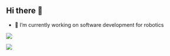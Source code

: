 ## Hi there 👋


- 🔭 I’m currently working on software development for robotics

<img src="https://github-readme-stats.vercel.app/api?username=neeyoo&count_private=true&theme=radical&show_icons=true" />

<img
  src="https://github-readme-stats-sigma-five.vercel.app/api/top-langs/?username=neeyoo&layout=compact&theme=radical"
/>
